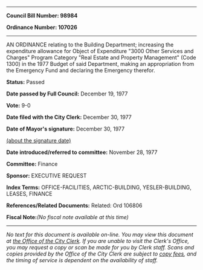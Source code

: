 

********

**Council Bill Number: 98984**
   
**Ordinance Number: 107026**
********

 AN ORDINANCE relating to the Building Department; increasing the expenditure allowance for Object of Expenditure "3000 Other Services and Charges" Program Category "Real Estate and Property Management" (Code 1300) in the 1977 Budget of said Department, making an appropriation from the Emergency Fund and declaring the Emergency therefor.

**Status:** Passed
   
**Date passed by Full Council:** December 19, 1977
   
**Vote:** 9-0
   
**Date filed with the City Clerk:** December 30, 1977
   
**Date of Mayor's signature:** December 30, 1977
   
[(about the signature date)](/~public/approvaldate.htm)
   
   
   
**Date introduced/referred to committee:** November 28, 1977
   
**Committee:** Finance
   
**Sponsor:** EXECUTIVE REQUEST
   
   
**Index Terms:** OFFICE-FACILITIES, ARCTIC-BUILDING, YESLER-BUILDING, LEASES, FINANCE

**References/Related Documents:** Related: Ord 106806

**Fiscal Note:**_(No fiscal note available at this time)_
********

_No text for this document is available on-line. You may view this document at [the Office of the City Clerk](http://www.seattle.gov/leg/clerk/contactUs.htm). If you are unable to visit the Clerk's Office, you may request a copy or scan be made for you by Clerk staff. Scans and copies provided by the Office of the City Clerk are subject to [copy fees](http://clerk.seattle.gov/~public/clerkfees.htm), and the timing of service is dependent on the availability of staff._


